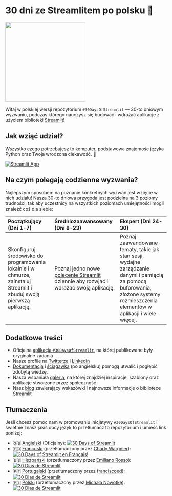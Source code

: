 # 30 dni ze Streamlitem po polsku 🎈

<img src='3AF34648-C61D-47CE-9E56-C496C5A7C240.jpeg' height=250>

Witaj w polskiej wersji repozytorium `#30DaysOfStreamlit` — 30-to dniowym wyzwaniu, podczas którego nauczysz się budować i wdrażać aplikacje z użyciem biblioteki [Streamlit](https://streamlit.io)!

## Jak wziąć udział?

Wszystko czego potrzebujesz to komputer, podstawowa znajomośc języka Python oraz Twoja wrodzona ciekawość. 🧠

[![Streamlit App](https://static.streamlit.io/badges/streamlit_badge_black_white.svg)](https://30dni.streamlit.app/)

## Na czym polegają codzienne wyzwania?

Najlepszym sposobem na poznanie konkretnych wyzwań jest wzięcie w nich udziału! Nasza 30-to dniowa przygoda jest podzielna na 3 poziomy trudności, tak aby uczestnicy na wszystkich poziomach umiejętności mogli znaleźć coś dla siebie:

| Początkujący (Dni 1-7) | Średniozaawansowany (Dni 8-23) | Ekspert (Dni 24-30) |
| :---        |    :----   |          :--- |
| Skonfiguruj środowisko do programowania lokalnie i w chmurze, zainstaluj Streamlit i zbuduj swoją pierwszą aplikację.| Poznaj jedno nowe [polecenie Streamlit](https://docs.streamlit.io/library/api-reference) dziennie aby rozwjać i wdrażać swoją aplikację. | Poznaj zaawandowane tematy, takie jak stan sesji, wydajne zarządzanie danymi i pamięcią za pomocą buforowania, złożone systemy rozmieszczenia elementów w aplikacji i wiele więcej.

## Dodatkowe treści

- Oficjalna [aplikacja `#30DaysOfStreamlit`](https://share.streamlit.io/streamlit/30days/), na której publikowane były oryginalne zadania
- Nasze profile na [Twitterze](https://twitter.com/streamlit) i [LinkedIn](https://www.linkedin.com/company/streamlit/posts/?feedView=all)
- [Dokumentacja](https://docs.streamlit.io/) i [ściągawka](https://docs.streamlit.io/library/cheatsheet) (po angielsku) pomogą utwalić i pogłębić zdobytą wiedzę.
- Nasza wspaniała [galeria](https://streamlit.io/gallery), na której znajdziej inspiracje, szablony oraz aplikacje stworzone przez społeczność
- Nasz [blog](https://blog.streamlit.io/how-to-master-streamlit-for-data-science/) zawierający wskazówki i najnowsze informacje o bibliotece Streamlit

## Tłumaczenia

Jeśli chcesz pomóc nam w promowaniu inicjatywy `#30DaysOfStreamlit` i świetnie znasz jakiś obcy język to przetłumacz to repozytorium i umieść link poniżej:

- 🇬🇧 [Angielski](https://github.com/streamlit/30days) (Oficjalny): [![30 Days of Streamlit](https://static.streamlit.io/badges/streamlit_badge_black_white.svg)](https://30days.streamlit.app)
- 🇫🇷 [Francuski](https://github.com/streamlit/30days-French) (przetłumaczony przez [Charly Wargnier](https://github.com/charlyWargnier/)): [![30 Days of Streamlit en Français!](https://static.streamlit.io/badges/streamlit_badge_black_white.svg)](https://30days-in-french.streamlit.app/)
- 🇪🇸 [Hiszpański](https://github.com/streamlit/30days-spanish/) (przetłumaczony przez  [Emiliano Rosso](https://github.com/arraydude)): [![30 Dias de Streamlit](https://static.streamlit.io/badges/streamlit_badge_black_white.svg)](https://30days-in-spanish.streamlit.app/)
- 🇵🇹 [Portugalski](https://github.com/franciscoed/30days) (przetłumaczony przez  [franciscoed](https://github.com/franciscoed)): [![30 Dias de Streamlit](https://static.streamlit.io/badges/streamlit_badge_black_white.svg)](https://30dias.streamlit.app/)
- 🇵🇱 [Polski](https://github.com/streamlit/30days-polish) (przetłumaczony przez  [Michała Nowotkę](https://github.com/sfc-gh-mnowotka)): [![30 Dias de Streamlit](https://static.streamlit.io/badges/streamlit_badge_black_white.svg)](https://w30dni.streamlit.app/)

